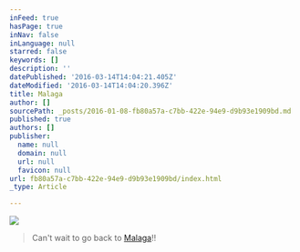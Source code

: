 ```yaml
---
inFeed: true
hasPage: true
inNav: false
inLanguage: null
starred: false
keywords: []
description: ''
datePublished: '2016-03-14T14:04:21.405Z'
dateModified: '2016-03-14T14:04:20.396Z'
title: Malaga
author: []
sourcePath: _posts/2016-01-08-fb80a57a-c7bb-422e-94e9-d9b93e1909bd.md
published: true
authors: []
publisher:
  name: null
  domain: null
  url: null
  favicon: null
url: fb80a57a-c7bb-422e-94e9-d9b93e1909bd/index.html
_type: Article

---
```

![](https://the-grid-user-content.s3-us-west-2.amazonaws.com/867c01d5-f8be-471f-8456-ef7a3961cbdd.jpg)

> Can't wait to go back to [Malaga][0]!! 



[0]: http://www.malagaspanien.se/